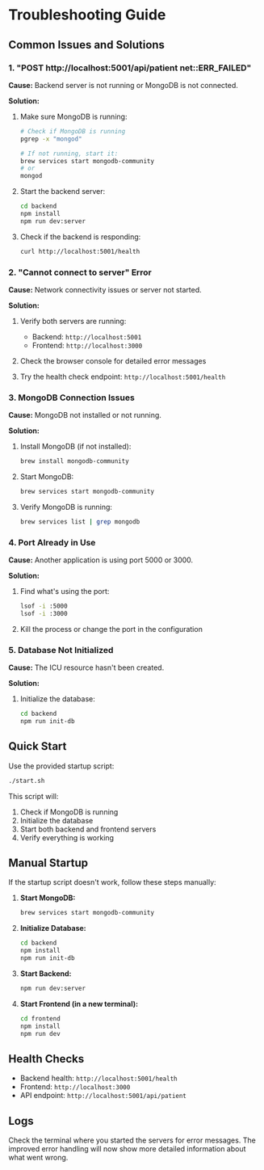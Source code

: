 # Troubleshooting Guide

## Common Issues and Solutions

### 1. "POST http://localhost:5001/api/patient net::ERR_FAILED"

**Cause:** Backend server is not running or MongoDB is not connected.

**Solution:**
1. Make sure MongoDB is running:

   ```bash
   # Check if MongoDB is running
   pgrep -x "mongod"

   # If not running, start it:
   brew services start mongodb-community
   # or
   mongod
   ```

2. Start the backend server:

   ```bash
   cd backend
   npm install
   npm run dev:server
   ```

3. Check if the backend is responding:

   ```bash
   curl http://localhost:5001/health
   ```

### 2. "Cannot connect to server" Error

**Cause:** Network connectivity issues or server not started.

**Solution:**

1. Verify both servers are running:

   - Backend: `http://localhost:5001`
   - Frontend: `http://localhost:3000`

2. Check the browser console for detailed error messages

3. Try the health check endpoint: `http://localhost:5001/health`

### 3. MongoDB Connection Issues

**Cause:** MongoDB not installed or not running.

**Solution:**

1. Install MongoDB (if not installed):

   ```bash
   brew install mongodb-community
   ```

2. Start MongoDB:

   ```bash
   brew services start mongodb-community
   ```

3. Verify MongoDB is running:
   ```bash
   brew services list | grep mongodb
   ```

### 4. Port Already in Use

**Cause:** Another application is using port 5000 or 3000.

**Solution:**

1. Find what's using the port:

   ```bash
   lsof -i :5000
   lsof -i :3000
   ```

2. Kill the process or change the port in the configuration

### 5. Database Not Initialized

**Cause:** The ICU resource hasn't been created.

**Solution:**

1. Initialize the database:
   ```bash
   cd backend
   npm run init-db
   ```

## Quick Start

Use the provided startup script:

```bash
./start.sh
```

This script will:

1. Check if MongoDB is running
2. Initialize the database
3. Start both backend and frontend servers
4. Verify everything is working

## Manual Startup

If the startup script doesn't work, follow these steps manually:

1. **Start MongoDB:**

   ```bash
   brew services start mongodb-community
   ```

2. **Initialize Database:**

   ```bash
   cd backend
   npm install
   npm run init-db
   ```

3. **Start Backend:**

   ```bash
   npm run dev:server
   ```

4. **Start Frontend (in a new terminal):**
   ```bash
   cd frontend
   npm install
   npm run dev
   ```

## Health Checks

- Backend health: `http://localhost:5001/health`
- Frontend: `http://localhost:3000`
- API endpoint: `http://localhost:5001/api/patient`

## Logs

Check the terminal where you started the servers for error messages. The improved error handling will now show more detailed information about what went wrong.
